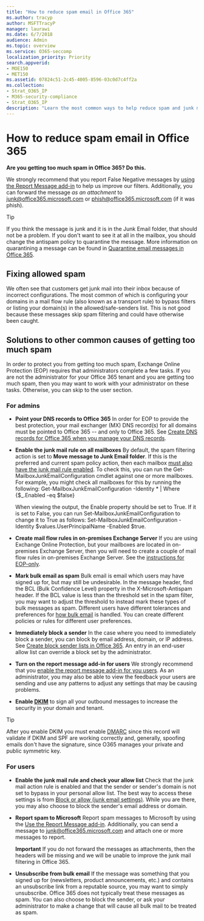```yaml
---
title: "How to reduce spam email in Office 365"
ms.author: tracyp
author: MSFTTracyP
manager: laurawi
ms.date: 6/7/2018
audience: Admin
ms.topic: overview
ms.service: O365-seccomp
localization_priority: Priority
search.appverid: 
- MOE150
- MET150
ms.assetid: 07824c51-2c45-4005-8596-03c0d7c4ff2a
ms.collection:
- Strat_O365_IP
- M365-security-compliance
- Strat_O365_IP
description: "Learn the most common ways to help reduce spam and junk mail in Office 365."
---
```


# How to reduce spam email in Office 365

 **Are you getting too much spam in Office 365? Do this.**
  
We strongly recommend that you report False Negative messages by [using the Report Message add-in](https://support.office.com/article/b5caa9f1-cdf3-4443-af8c-ff724ea719d2) to help us improve our filters. Additionally, you can forward the message *as an attachment* to junk@office365.microsoft.com or phish@office365.microsoft.com (if it was phish).

> [!TIP]
> If you think the message is junk and it is in the Junk Email folder, that should not be a problem. If you don't want to see it at all in the mailbox, you should change the antispam policy to quarantine the message. More information on quarantining a message can be found in [Quarantine email messages in Office 365](quarantine-email-messages.md).

## Fixing allowed spam

We often see that customers get junk mail into their inbox because of incorrect configurations. The most common of which is configuring your domains in a mail flow rule (also known as a transport rule) to bypass filters or listing your domain(s) in the allowed/safe-senders list. This is not good because these messages skip spam filtering and could have otherwise been caught.  

## Solutions to other common causes of getting too much spam

In order to protect you from getting too much spam, Exchange Online Protection (EOP) requires that administrators complete a few tasks. If you are not the administrator for your Office 365 tenant and you are getting too much spam, then you may want to work with your administrator on these tasks. Otherwise, you can skip to the user section.
  
### For admins

- **Point your DNS records to Office 365** In order for EOP to provide the best protection, your mail exchanger (MX) DNS record(s) for all domains must be pointed to Office 365 -- and only to Office 365. See [Create DNS records for Office 365 when you manage your DNS records](https://support.office.com/article/b0f3fdca-8a80-4e8e-9ef3-61e8a2a9ab23).
    
- **Enable the junk mail rule on all mailboxes** By default, the spam filtering action is set to **Move message to Junk Email folder**. If this is the preferred and current spam policy action, then each mailbox [must also have the junk mail rule enabled](https://support.office.com/en-us/article/overview-of-the-junk-email-filter-5ae3ea8e-cf41-4fa0-b02a-3b96e21de089). To check this, you can run the Get-MailboxJunkEmailConfiguration cmdlet against one or more mailboxes. For example, you might check all mailboxes for this by running the following: Get-MailboxJunkEmailConfiguration -Identity \* | Where {$_.Enabled -eq $false}
    
    When viewing the output, the Enable property should be set to True. If it is set to False, you can run Set-MailboxJunkEmailConfiguration to change it to True as follows: Set-MailboxJunkEmailConfiguration -Identity $values.UserPrincipalName -Enabled $true.
    
- **Create mail flow rules in on-premises Exchange Server** If you are using Exchange Online Protection, but your mailboxes are located in on-premises Exchange Server, then you will need to create a couple of mail flow rules in on-premises Exchange Server. See the [instructions for EOP-only](https://docs.microsoft.com/previous-versions/exchange-server/exchange-150/jj900470(v=exchg.150)).
    
- **Mark bulk email as spam** Bulk email is email which users may have signed up for, but may still be undesirable. In the message header, find the BCL (Bulk Confidence Level) property in the X-Microsoft-Antispam header. If the BCL value is less than the threshold set in the spam filter, you may want to adjust the threshold to instead mark these types of bulk messages as spam. Different users have different tolerances and preferences for [how bulk email](https://docs.microsoft.com/en-us/office365/SecurityCompliance/bulk-complaint-level-values) is handled. You can create different policies or rules for different user preferences. 
    
- **Immediately block a sender** In the case where you need to immediately block a sender, you can block by email address, domain, or IP address. See [Create block sender lists in Office 365](create-block-sender-lists-in-office-365.md). An entry in an end-user allow list can override a block set by the administrator.
    
- **Turn on the report message add-in for users** We strongly recommend that you [enable the report message add-in for you users](enable-the-report-message-add-in.md). As an administrator, you may also be able to view the feedback your users are sending and use any patterns to adjust any settings that may be causing problems.
- **Enable [DKIM](use-dkim-to-validate-outbound-email.md)** to sign all your outbound messages to increase the security in your domain and tenant.
 > [!TIP]
> After you enable DKIM you must enable [DMARC](use-dkim-to-validate-outbound-email.md) since this record will validate if DKIM and SPF are working correctly and, generally, spoofing emails don't have the signature, since O365 manages your private and public symmetric key.
    
### For users

- **Enable the junk mail rule and check your allow list** Check that the junk mail action rule is enabled and that the sender or sender's domain is not set to bypass in your personal allow list. The best way to access these settings is from [Block or allow (junk email settings)](https://support.office.com/article/48c9f6f7-2309-4f95-9a4d-de987e880e46). While you are there, you may also choose to block the sender's email address or domain.
    
- **Report spam to Microsoft** Report spam messages to Microsoft by using the [Use the Report Message add-in](https://support.office.com/article/b5caa9f1-cdf3-4443-af8c-ff724ea719d2). Additionally, you can send a message to junk@office365.microsoft.com and attach one or more messages to report.
    
    **Important** If you do not forward the messages as attachments, then the headers will be missing and we will be unable to improve the junk mail filtering in Office 365. 
    
- **Unsubscribe from bulk email** If the message was something that you signed up for (newsletters, product announcements, etc.) and contains an unsubscribe link from a reputable source, you may want to simply unsubscribe. Office 365 does not typically treat these messages as spam. You can also choose to block the sender, or ask your administrator to make a change that will cause all bulk mail to be treated as spam.
